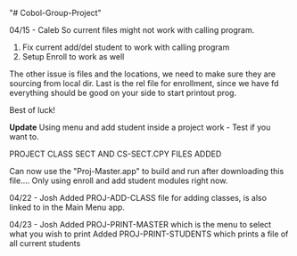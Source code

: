 "# Cobol-Group-Project" 

04/15 - Caleb
So current files might not work with calling program.
1. Fix current add/del student to work with calling program
2. Setup Enroll to work as well

The other issue is files and the locations, we need to make sure they are sourcing from local dir.
Last is the rel file for enrollment, since we have fd everything should be good on your side to start printout prog.

Best of luck!

**Update** Using menu and add student inside a project work - Test if you want to.

PROJECT CLASS SECT AND CS-SECT.CPY FILES ADDED

Can now use the "Proj-Master.app" to build and run after downloading this file.... Only using enroll and add student modules right now.

04/22 - Josh
Added PROJ-ADD-CLASS file for adding classes, is also linked to in the Main Menu app.

04/23 - Josh
Added PROJ-PRINT-MASTER which is the menu to select what you wish to print
Added PROJ-PRINT-STUDENTS which prints a file of all current students
